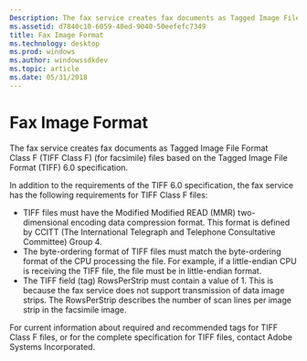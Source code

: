 ```yaml
---
Description: The fax service creates fax documents as Tagged Image File Format Class F (TIFF Class F) (for facsimile) files based on the Tagged Image File Format (TIFF) 6.0 specification.
ms.assetid: d7840c10-6059-40ed-9040-50eefefc7349
title: Fax Image Format
ms.technology: desktop
ms.prod: windows
ms.author: windowssdkdev
ms.topic: article
ms.date: 05/31/2018
---
```


# Fax Image Format

The fax service creates fax documents as Tagged Image File Format Class F (TIFF Class F) (for facsimile) files based on the Tagged Image File Format (TIFF) 6.0 specification.

In addition to the requirements of the TIFF 6.0 specification, the fax service has the following requirements for TIFF Class F files:

-   TIFF files must have the Modified Modified READ (MMR) two-dimensional encoding data compression format. This format is defined by CCITT (The International Telegraph and Telephone Consultative Committee) Group 4.
-   The byte-ordering format of TIFF files must match the byte-ordering format of the CPU processing the file. For example, if a little-endian CPU is receiving the TIFF file, the file must be in little-endian format.
-   The TIFF field (tag) RowsPerStrip must contain a value of 1. This is because the fax service does not support transmission of data image strips. The RowsPerStrip describes the number of scan lines per image strip in the facsimile image.

For current information about required and recommended tags for TIFF Class F files, or for the complete specification for TIFF files, contact Adobe Systems Incorporated.

 

 



